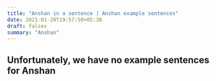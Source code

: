 ```yaml
---
title: "Anshan in a sentence | Anshan example sentences"
date: 2021-01-20T19:57:50+05:30
draft: falses
summary: "Anshan"
---
```

## Unfortunately, we have no example sentences for Anshan                 
